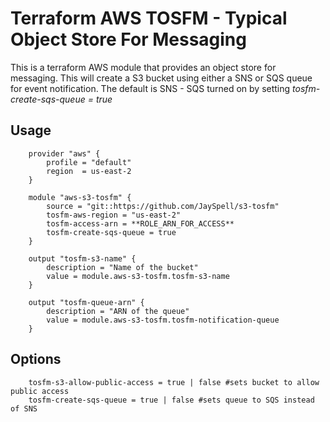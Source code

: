 # Terraform AWS TOSFM - Typical Object Store For Messaging
This is a terraform AWS module that provides an object store for messaging.  This will create a S3 bucket using either a SNS or SQS queue for event notification.  The default is SNS - SQS turned on by setting *tosfm-create-sqs-queue = true*

## Usage
```hcl
    provider "aws" {
        profile = "default"
        region  = us-east-2
    }

    module "aws-s3-tosfm" {
        source = "git::https://github.com/JaySpell/s3-tosfm"
        tosfm-aws-region = "us-east-2"
        tosfm-access-arn = **ROLE_ARN_FOR_ACCESS**
        tosfm-create-sqs-queue = true
    }

    output "tosfm-s3-name" {
        description = "Name of the bucket"
        value = module.aws-s3-tosfm.tosfm-s3-name
    }

    output "tosfm-queue-arn" {
        description = "ARN of the queue"
        value = module.aws-s3-tosfm.tosfm-notification-queue
    }
```

## Options

```
    tosfm-s3-allow-public-access = true | false #sets bucket to allow public access
    tosfm-create-sqs-queue = true | false #sets queue to SQS instead of SNS
